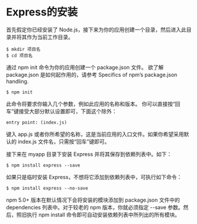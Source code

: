 # Express的安装
首先假定你已经安装了 Node.js，接下来为你的应用创建一个目录，然后进入此目录并将其作为当前工作目录。
```
$ mkdir 项目名
$ cd 项目名
```

通过 npm init 命令为你的应用创建一个 package.json 文件。 欲了解 package.json 是如何起作用的，请参考 Specifics of npm’s package.json handling.
```
$ npm init
```
此命令将要求你输入几个参数，例如此应用的名称和版本。 你可以直接按“回车”键接受大部分默认设置即可，下面这个除外：

```
entry point: (index.js)
```
键入 app.js 或者你所希望的名称，这是当前应用的入口文件。如果你希望采用默认的 index.js 文件名，只需按“回车”键即可。

接下来在 myapp 目录下安装 Express 并将其保存到依赖列表中。如下：
```
$ npm install express --save
```

如果只是临时安装 Express，不想将它添加到依赖列表中，可执行如下命令：

```
$ npm install express --no-save
```
npm 5.0+ 版本在默认情况下会将安装的模块添加到 package.json 文件中的 dependencies 列表中。对于较老的 npm 版本，你就必须指定 --save 参数。然后，照旧执行 npm install 命令即可自动安装依赖列表中所列出的所有模块。